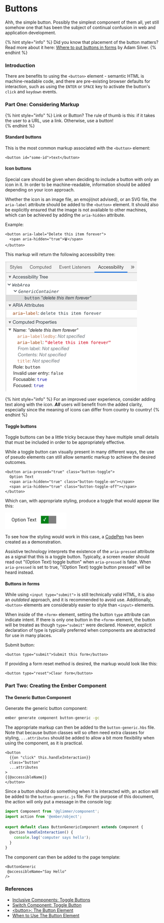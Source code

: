 # Buttons

Ahh, the simple button. Possibly the simplest component of them all, yet still somehow one that has been the subject of continual confusion in web and application development. 

{% hint style="info" %}
Did you know that placement of the button matters? Read more about it here: [Where to put buttons in forms](https://adamsilver.io/articles/where-to-put-buttons-in-forms/) by Adam Silver. 
{% endhint %}

### Introduction

There are benefits to using the `<button>` element - semantic HTML is machine-readable code, and there are pre-existing browser defaults for interaction, such as using the `ENTER` or `SPACE` key to activate the button's `click` and `keydown` events.  

### Part One: Considering Markup

{% hint style="info" %}
Link or Button? The rule of thumb is this: if it takes the user to a URL, use a link. Otherwise, use a button!  
{% endhint %}

#### Standard buttons

This is the most common markup associated with the `<button>` element: 

```markup
<button id="some-id">text</button>
```

#### Icon buttons

Special care should be given when deciding to include a button with only an icon in it. In order to be machine-readable, information should be added depending on your icon approach. 

Whether the icon is an image file, an emoji\(not advised\), or an SVG file, the `aria-label` attribute should be added to the `<button>` element. It should also be explicitly ensured that the image is not available to other machines, which can be achieved by adding the `aria-hidden` attribute. 

Example:  

```markup
<button aria-label="Delete this item forever">
  <span aria-hidden="true">🗑</span>
</button>
```

This markup will return the following accessibility tree: 

![Chrome DevTools Accessibility Tree](../../.gitbook/assets/image%20%283%29.png)

{% hint style="info" %}
For an improved user experience, consider adding text along with the icon. _**All**_ users will benefit from the added clarity, especially since the meaning of icons can differ from country to country! 
{% endhint %}

#### Toggle buttons

Toggle buttons can be a little tricky because they have multiple small details that must be included in order to be appropriately effective. 

While a toggle button can visually present in many different ways, the use of pseudo elements can still allow semantic markup to achieve the desired outcomes. 

```markup
<button aria-pressed="true" class="button-toggle">
  Option Text
  <span aria-hidden="true" class="button-toggle-on"></span>
  <span aria-hidden="true" class="button-toggle-off"></span>
</button>
```

Which can, with appropriate styling, produce a toggle that would appear like this: 

![toggle button when aria-pressed is true](../../.gitbook/assets/image%20%281%29.png)

To see how the styling would work in this case, a [CodePen](https://codepen.io/melsumner/pen/wVErBw) has been created as a demonstration. 

Assistive technology interprets the existence of the `aria-pressed` attribute as a signal that this is a toggle button. Typically, a screen reader should read out "\(Option Text\) toggle button" when `aria-pressed` is false. When `aria-pressed` is set to true, "\(Option Text\) toggle button pressed" will be heard instead. 

#### Buttons in forms

While using `<input type="submit">` is still technically valid HTML, it is also an _outdated_ approach, and it is recommended to avoid use. Additionally, `<button>` elements are considerably easier to style than `<input>` elements. 

When inside of the `<form>` element, setting the button `type` attribute can indicate intent. If there is only one button in the `<form>` element, the button will be treated as though `type="submit"` were declared. However, explicit declaration of type is typically preferred when components are abstracted for use in many places. 

Submit button: 

```markup
<button type="submit">Submit this form</button>
```

If providing a form reset method is desired, the markup would look like this: 

```markup
<button type="reset">Clear form</button>
```

### Part Two: Creating the Ember Component  

#### The Generic Button Component

Generate the generic button component: 

```bash
ember generate component button-generic -gc
```

The appropriate markup can then be added to the `button-generic.hbs` file. Note that because button classes will so often need extra classes for styling,  `...attributes` should be added to allow a bit more flexibility when using the component, as it is practical.

```markup
<button 
  {{on "click" this.handleInteraction}}
  class="button"
  ...attributes
>
{{@accessibleName}}
</button>
```

Since a button should do something when it is interacted with, an action will be added to the `button-generic.js` file. For the purpose of this document, the action will only put a message in the console log:

```javascript
import Component from '@glimmer/component';
import action from '@ember/object';

export default class ButtonGenericComponent extends Component { 
  @action handleInteraction() { 
    console.log('computer says hello'); 
  } 
} 
```

The component can then be added to the page template:

```markup
<ButtonGeneric 
 @accessibleName="Say Hello"
/>
```



### References

* [Inclusive Components: Toggle Buttons](https://inclusive-components.design/toggle-button/)
* [Switch Component: Toggle Button](https://scottaohara.github.io/a11y_styled_form_controls/src/toggle-button-switch/)
* [&lt;button&gt;: The Button Element](https://developer.mozilla.org/en-US/docs/Web/HTML/Element/button)
* [When to Use The Button Element](https://css-tricks.com/use-button-element/)







